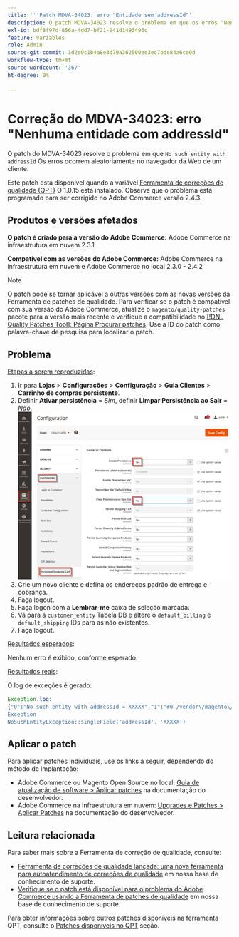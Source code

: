 ```yaml
---
title: '''Patch MDVA-34023: erro "Entidade sem addressId"'
description: O patch MDVA-34023 resolve o problema em que os erros "Nenhuma entidade com addressId" ocorrem aleatoriamente no navegador da Web de um cliente.
exl-id: bdf8f97d-856a-4dd7-bf21-941d1493496c
feature: Variables
role: Admin
source-git-commit: 1d2e0c1b4a8e3d79a362500ee3ec7bde84a6ce0d
workflow-type: tm+mt
source-wordcount: '367'
ht-degree: 0%

---
```


# Correção do MDVA-34023: erro &quot;Nenhuma entidade com addressId&quot;

O patch do MDVA-34023 resolve o problema em que `No such entity with addressId` Os erros ocorrem aleatoriamente no navegador da Web de um cliente.

Este patch está disponível quando a variável [Ferramenta de correções de qualidade (QPT)](/help/announcements/adobe-commerce-announcements/magento-quality-patches-released-new-tool-to-self-serve-quality-patches.md) O 1.0.15 está instalado. Observe que o problema está programado para ser corrigido no Adobe Commerce versão 2.4.3.

## Produtos e versões afetados

**O patch é criado para a versão do Adobe Commerce:** Adobe Commerce na infraestrutura em nuvem 2.3.1

**Compatível com as versões do Adobe Commerce:** Adobe Commerce na infraestrutura em nuvem e Adobe Commerce no local 2.3.0 - 2.4.2

>[!NOTE]
>
>O patch pode se tornar aplicável a outras versões com as novas versões da Ferramenta de patches de qualidade. Para verificar se o patch é compatível com sua versão do Adobe Commerce, atualize o `magento/quality-patches` pacote para a versão mais recente e verifique a compatibilidade no [[!DNL Quality Patches Tool]: Página Procurar patches](https://devdocs.magento.com/quality-patches/tool.html#patch-grid). Use a ID do patch como palavra-chave de pesquisa para localizar o patch.

## Problema

<u>Etapas a serem reproduzidas</u>:

1. Ir para **Lojas** > **Configurações** > **Configuração** > **Guia Clientes** > **Carrinho de compras persistente**.
1. Definir **Ativar persistência** = *Sim*, definir **Limpar Persistência ao Sair** = *Não*.    ![persistent_shopping_cart_magento_2.4.1.png](/help/support-tools/patches-available-in-qpt-tool/assets/persistent_shopping_cart_magento_2.4.1.png)
1. Crie um novo cliente e defina os endereços padrão de entrega e cobrança.
1. Faça logout.
1. Faça logon com a **Lembrar-me** caixa de seleção marcada.
1. Vá para a `customer_entity` Tabela DB e altere o `default_billing` e `default_shipping` IDs para as não existentes.
1. Faça logout.

<u>Resultados esperados</u>:

Nenhum erro é exibido, conforme esperado.

<u>Resultados reais</u>:

O log de exceções é gerado:

```php
Exception.log:
{"0":"No such entity with addressId = XXXXX","1":"#0 /vendor\/magento\/module-customer\/Model\/AddressRegistry.php(49): Magento\\Framework
Exception
NoSuchEntityException::singleField('addressId', 'XXXXX')
```

## Aplicar o patch

Para aplicar patches individuais, use os links a seguir, dependendo do método de implantação:

* Adobe Commerce ou Magento Open Source no local: [Guia de atualização de software > Aplicar patches](https://devdocs.magento.com/guides/v2.4/comp-mgr/patching/mqp.html) na documentação do desenvolvedor.
* Adobe Commerce na infraestrutura em nuvem: [Upgrades e Patches > Aplicar Patches](https://devdocs.magento.com/cloud/project/project-patch.html) na documentação do desenvolvedor.

## Leitura relacionada

Para saber mais sobre a Ferramenta de correção de qualidade, consulte:

* [Ferramenta de correções de qualidade lançada: uma nova ferramenta para autoatendimento de correções de qualidade](/help/announcements/adobe-commerce-announcements/magento-quality-patches-released-new-tool-to-self-serve-quality-patches.md) em nossa base de conhecimento de suporte.
* [Verifique se o patch está disponível para o problema do Adobe Commerce usando a Ferramenta de patches de qualidade](/help/support-tools/patches-available-in-qpt-tool/check-patch-for-magento-issue-with-magento-quality-patches.md) em nossa base de conhecimento de suporte.

Para obter informações sobre outros patches disponíveis na ferramenta QPT, consulte o [Patches disponíveis no QPT](https://support.magento.com/hc/en-us/sections/360010506631-Patches-available-in-QPT-tool-) seção.

